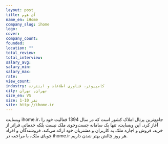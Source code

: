 ```yaml
---
layout: post
title: آی هوم
name_en: iHome
company_slug: ihome
logo: 
cover: 
company_count:
founded:
location: ""
total_review: 
total_interview: 
salary_avg: 
salary_min: 
salary_max: 
rate: 
view_count: 
industry: کامپیوتر، فناوری اطلاعات و اینترنت
city: تهران, تهران
size_en: VS
size: 1-10 نفر
site: http://ihome.ir
---
```


وبسایت ihome.ir، جامع‌ترین پرتال املاک کشور است که در سال 1394 فعالیت خود را آغاز کرد. این وبسایت، تنها یک سامانه جست‌وجوی ملک نیست بلکه خدماتی فراتر از خرید، فروش و اجاره ملک به کاربران و مشتریان خود ارائه می‌کند. فروشندگان و افراد جویای ملک، با مراجعه  در ihome.ir هر روز چالش بهتر شدن داریم.
